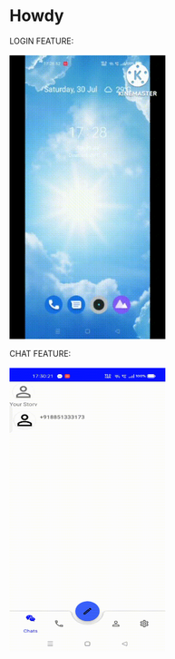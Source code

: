 # Howdy


LOGIN FEATURE:
<br>
<br>
<img src="https://github.com/shivamparihar12/Howdy/blob/master/videos/Login.gif" width="275" height="500"/>


CHAT FEATURE:
<br>
<br>
<img src="https://github.com/shivamparihar12/Howdy/blob/master/videos/chat.gif" width="275" height="500"/>


